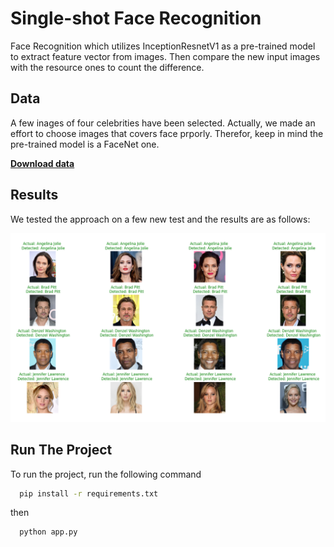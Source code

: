 
# Single-shot Face Recognition
Face Recognition which utilizes InceptionResnetV1 as a pre-trained model to extract feature vector from images. Then compare the new input images with the resource ones to count the difference.

## Data
A few inages of four celebrities have been selected. Actually, we made an effort to choose images that covers face prporly. Therefor, keep in mind the pre-trained model is a FaceNet one.

[**Download data**](https://www.kaggle.com/datasets/vishesh1412/celebrity-face-image-dataset)

## Results
We tested the approach on a few new test and the results are as follows:

![Alt Text](images/result.png)


## Run The Project

To run the project, run the following command

```bash
  pip install -r requirements.txt
```
then
```bash
  python app.py
```



